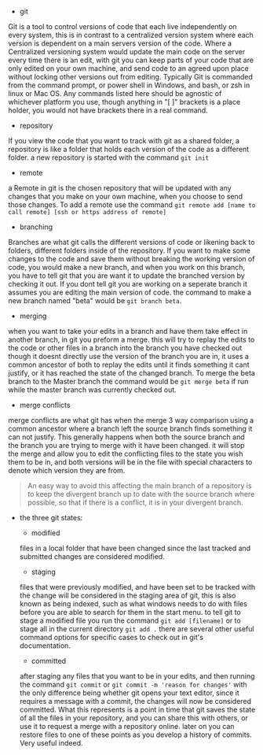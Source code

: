 - git

Git is a tool to control versions of code that each live independently on every system, this is in contrast to a centralized version system where each version is dependent on a main servers version of the code. Where a Centralized versioning system would update the main code on the server every time there is an edit, with git you can keep parts of your code that are only edited on your own machine, and send code to an agreed upon place without locking other versions out from editing. Typically Git is commanded from the command prompt, or power shell in Windows, and bash, or zsh in linux or Mac OS. Any commands listed here should be agnostic of whichever platform you use, though anything in "[ ]" brackets is a place holder, you would not have brackets there in a real command.  

- repository

If you view the code that you want to track with git as a shared folder, a repository is like a folder that holds each version of the code as a different folder. a new repository is started with the command `git init`


- remote

a Remote in git is the chosen repository that will be updated with any changes that you make on your own machine, when you choose to send those changes. To add a remote use the command `git remote add [name to call remote] [ssh or https address of remote]`

- branching

Branches are what git calls the different versions of code or likening back to folders, different folders inside of the repository. If you want to make some changes to the code and save them without breaking the working version of code, you would make a new branch, and when you work on this branch, you have to tell git that you are want it to update the branched version by checking it out. If you dont tell git you are working on a seperate branch it assumes you are editing the main version of code. the command to make a new branch named "beta" would be `git branch beta`.

- merging

when you want to take your edits in a branch and have them take effect in another branch, in git you preform a merge. this will try to replay the edits to the code or other files in a branch into the branch you have checked out though it doesnt directly use the version of the branch you are in, it uses a common ancestor of both to replay the edits until it finds something it cant justify, or it has reached the state of the changed branch.
To merge the beta branch to the Master branch the command would be `git merge beta` if run while the master branch was currently checked out.
- merge conflicts

merge conflicts are what git has when the merge 3 way comparison using a common ancestor where a branch left the source branch finds something it can not justify. This generally happens when both the source branch and the branch you are trying to merge with it have been changed. it will stop the merge and allow you to edit the conflicting files to the state you wish them to be in, and both versions will be in the file with special characters to denote which version they are from.
>An easy way to avoid this affecting the main branch of a repository is to keep the divergent branch up to date with the source branch where possible, so that if there is a conflict, it is in your divergent branch.

- the three git states:
  - modified

  files in a local folder that have been changed since the last tracked and submitted changes are considered modified.


  - staging

  files that were previously modified, and have been set to be tracked with the change will be considered in the staging area of git, this is also known as being indexed, such as what windows needs to do with files before you are able to search for them in the start menu. to tell git to stage a modified file you run the command `git add [filename]` or to stage all in the current directory `git add .` there are several other useful command options for specific cases to check out in git's documentation.

  - committed

  after staging any files that you want to be in your edits, and then running the command `git commit` or `git commit -m 'reason for changes'` with the only difference being whether git opens your text editor, since it requires a message with a commit, the changes will now be considered committed.
  What this represents is a point in time that git saves the state of all the files in your repository, and you can share this with others, or use it to request a merge with a repository online. later on you can restore files to one of these points as you develop a history of commits. Very useful indeed.
